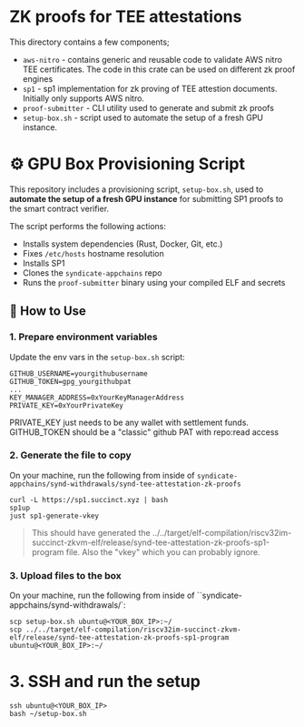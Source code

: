 # ZK proofs for TEE attestations

This directory contains a few components;

- `aws-nitro` - contains generic and reusable code to validate AWS nitro TEE certificates. The code in this crate can be used on different zk proof engines
- `sp1` - sp1 implementation for zk proving of TEE attestion documents. Initially only supports AWS nitro.
- `proof-submitter` - CLI utility used to generate and submit zk proofs
- `setup-box.sh` - script used to automate the setup of a fresh GPU instance.

# ⚙️ GPU Box Provisioning Script

This repository includes a provisioning script, `setup-box.sh`, used to **automate the setup of a fresh GPU instance** for submitting SP1 proofs to the smart contract verifier.

The script performs the following actions:

- Installs system dependencies (Rust, Docker, Git, etc.)
- Fixes `/etc/hosts` hostname resolution
- Installs SP1
- Clones the `syndicate-appchains` repo
- Runs the `proof-submitter` binary using your compiled ELF and secrets

## 🚀 How to Use

### 1. Prepare environment variables

Update the env vars in the `setup-box.sh` script:

```
GITHUB_USERNAME=yourgithubusername
GITHUB_TOKEN=gpg_yourgithubpat
...
KEY_MANAGER_ADDRESS=0xYourKeyManagerAddress
PRIVATE_KEY=0xYourPrivateKey
```

PRIVATE_KEY just needs to be any wallet with settlement funds.
GITHUB_TOKEN should be a "classic" github PAT with repo:read access

### 2. Generate the file to copy

On your machine, run the following from inside of `syndicate-appchains/synd-withdrawals/synd-tee-attestation-zk-proofs`

```
curl -L https://sp1.succinct.xyz | bash
sp1up
just sp1-generate-vkey
```

> This should have generated the ../../target/elf-compilation/riscv32im-succinct-zkvm-elf/release/synd-tee-attestation-zk-proofs-sp1-program file. Also the "vkey" which you can probably ignore.

### 3. Upload files to the box

On your machine, run the following from inside of ``syndicate-appchains/synd-withdrawals/`:

```
scp setup-box.sh ubuntu@<YOUR_BOX_IP>:~/
scp ../../target/elf-compilation/riscv32im-succinct-zkvm-elf/release/synd-tee-attestation-zk-proofs-sp1-program ubuntu@<YOUR_BOX_IP>:~/
```

# 3. SSH and run the setup

```
ssh ubuntu@<YOUR_BOX_IP>
bash ~/setup-box.sh
```
